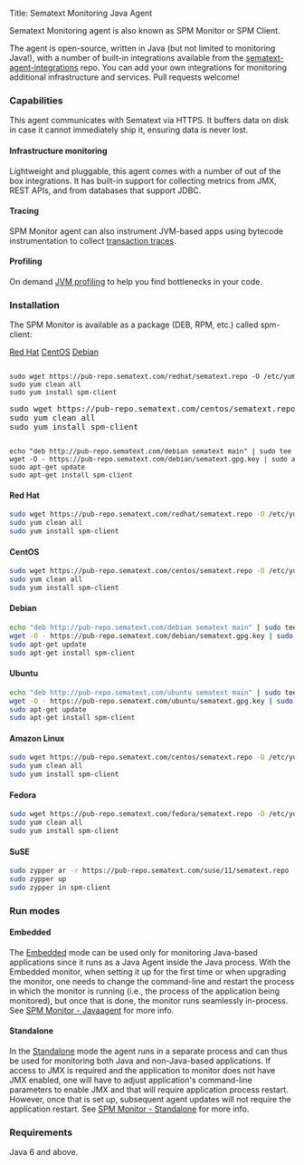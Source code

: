 Title: Sematext Monitoring Java Agent

Sematext Monitoring agent is also known as SPM Monitor or SPM Client.

The agent is open-source, written in Java (but not limited to
monitoring Java!), with a number of built-in integrations available
from the
[sematext-agent-integrations](https://github.com/sematext/sematext-agent-integrations)
repo.  You can add your own integrations for monitoring additional
infrastructure and services.  Pull requests welcome!


### Capabilities

This agent communicates with Sematext via HTTPS.  It buffers data on
disk in case it cannot immediately ship it, ensuring data is never
lost.

#### Infrastructure monitoring

Lightweight and pluggable, this agent comes with a number of out of
the box integrations. It has built-in support for collecting metrics
from JMX, REST APIs, and from databases that support JDBC.

#### Tracing

SPM Monitor agent can also instrument JVM-based apps using bytecode
instrumentation to collect [transaction traces](../tracing).

#### Profiling

On demand [JVM profiling](on-demand-profiling) to help you find
bottlenecks in your code.

### Installation

The SPM Monitor is available as a package (DEB, RPM, etc.) called spm-client:

<div class="mdl-tabs mdl-js-tabs mdl-js-ripple-effect">
 <div class="mdl-tabs__tab-bar">
     <a href="#starks-panel" class="mdl-tabs__tab is-active">Red Hat</a>
     <a href="#lannisters-panel" class="mdl-tabs__tab">CentOS</a>
     <a href="#targaryens-panel" class="mdl-tabs__tab">Debian</a>
 </div>

 <div class="mdl-tabs__panel is-active" id="starks-panel">
<pre><small>
sudo wget https://pub-repo.sematext.com/redhat/sematext.repo -O /etc/yum.repos.d/sematext.repo
sudo yum clean all
sudo yum install spm-client
</pre></small>
 </div>
 <div class="mdl-tabs__panel" id="lannisters-panel">
<pre>
sudo wget https://pub-repo.sematext.com/centos/sematext.repo -O /etc/yum.repos.d/sematext.repo
sudo yum clean all
sudo yum install spm-client
</pre>
 </div>
 <div class="mdl-tabs__panel" id="targaryens-panel">
<pre><small>
echo "deb http://pub-repo.sematext.com/debian sematext main" | sudo tee /etc/apt/sources.list.d/sematext.list > /dev/null
wget -O - https://pub-repo.sematext.com/debian/sematext.gpg.key | sudo apt-key add -
sudo apt-get update
sudo apt-get install spm-client
</pre></small>
 </div>
</div>



#### Red Hat
```sh
sudo wget https://pub-repo.sematext.com/redhat/sematext.repo -O /etc/yum.repos.d/sematext.repo
sudo yum clean all
sudo yum install spm-client
```
#### CentOS
```sh
sudo wget https://pub-repo.sematext.com/centos/sematext.repo -O /etc/yum.repos.d/sematext.repo
sudo yum clean all
sudo yum install spm-client
```
#### Debian
```sh
echo "deb http://pub-repo.sematext.com/debian sematext main" | sudo tee /etc/apt/sources.list.d/sematext.list > /dev/null
wget -O - https://pub-repo.sematext.com/debian/sematext.gpg.key | sudo apt-key add -
sudo apt-get update
sudo apt-get install spm-client
```
#### Ubuntu
```sh
echo "deb http://pub-repo.sematext.com/ubuntu sematext main" | sudo tee /etc/apt/sources.list.d/sematext.list > /dev/null
wget -O - https://pub-repo.sematext.com/ubuntu/sematext.gpg.key | sudo apt-key add -
sudo apt-get update
sudo apt-get install spm-client
```
#### Amazon Linux
```sh
sudo wget https://pub-repo.sematext.com/centos/sematext.repo -O /etc/yum.repos.d/sematext.repo
sudo yum clean all
sudo yum install spm-client
```
#### Fedora
```sh
sudo wget https://pub-repo.sematext.com/fedora/sematext.repo -O /etc/yum.repos.d/sematext.repo
sudo yum clean all
sudo yum install spm-client
```
#### SuSE
```sh
sudo zypper ar -r https://pub-repo.sematext.com/suse/11/sematext.repo
sudo zypper up
sudo zypper in spm-client
```

### Run modes

#### Embedded

The [Embedded](spm-monitor-javaagent) mode can be used only for
monitoring Java-based applications since it runs as a Java Agent
inside the Java process.  With the Embedded monitor, when setting it
up for the first time or when upgrading the monitor, one needs to
change the command-line and restart the process in which the monitor
is running (i.e., the process of the application being monitored), but
once that is done, the monitor runs seamlessly in-process. See [SPM
Monitor - Javaagent](spm-monitor-javaagent) for more info.

#### Standalone

In the [Standalone](spm-monitor-standalone) mode the agent runs in a
separate process and can thus be used for monitoring both Java and
non-Java-based applications. If access to JMX is required and the
application to monitor does not have JMX enabled, one will have to
adjust application's command-line parameters to enable JMX and that
will require application process restart.  However, once that is set
up, subsequent agent updates will not require the application
restart. See [SPM Monitor - Standalone](spm-monitor-standalone) for
more info.


### Requirements

Java 6 and above.
